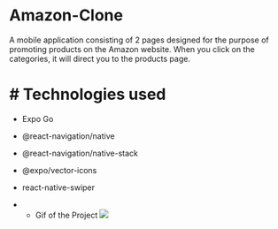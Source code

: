 # Amazon-Clone

<p>A mobile application consisting of 2 pages designed for the purpose of promoting products on the Amazon website. When you click on the categories, it will direct you to the products page.</p>

# # Technologies used

- Expo Go
- @react-navigation/native
- @react-navigation/native-stack
- @expo/vector-icons
- react-native-swiper

- - Gif of the Project
    ![](amazonClone.gif)
